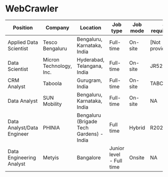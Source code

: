 # WebCrawler

| Position        | Company                | Location                 |   Job type  |    Job mode |     Job requisition id     |      Years of experience     | Job link |
|-----------------|------------------------|---------------------------|-----------|----------|--------------------|---------------------|----------|
|  Applied Data Scientist |  Tesco Bengaluru |  Bengaluru, Karnataka, India |  Full-time |  On-site |  [Not provided] |  0-2 years | https://www.linkedin.com/jobs/view/3901263877/?src=takeofftalent.com |
|  Data Scientist |  Micron Technology, Inc. |  Hyderabad, Telangana, India |  Full-time |  On-site |  JR52043 |  0 years | https://careers.micron.com/careers/job/21810167?src=JB-12600&src=takeofftalent |
|  CRM Analyst |  Taboola |  Gurugram, India |  Full-time |  On-site |  TABCRM0424 |  2+ years | https://www.taboola.com/careers/job/crm-analyst?src=takeofftalent.com |
|  Data Analyst |  SUN Mobility |  Bengaluru, Karnataka, India |  Full-time |  On-site |  NA |  2-3 years | https://www.linkedin.com/jobs/view/3890768969/?src=takeofftalent.com |
|  Data Analyst/Data Engineer |  PHINIA |  Bengaluru (Brigade Tech Gardens) - India |  Full time | Hybrid |  R2024-0067 |  6 months +  | https://phinia.wd5.myworkdayjobs.com/PHINIA_Careers/job/Bengaluru-Brigade-Tech-Gardens---India/Data-Analyst-Data-Engineer_R2024-0067?source=takeofftalent.com |
|  Data Engineering Analyst |  Metyis |  Bangalore |  Junior level - Full time |  Onsite |  NA |  1 to 3 years | https://metyis.com/job/data-engineering-analyst-junior-bangalore?source=takeofftalent.com |
